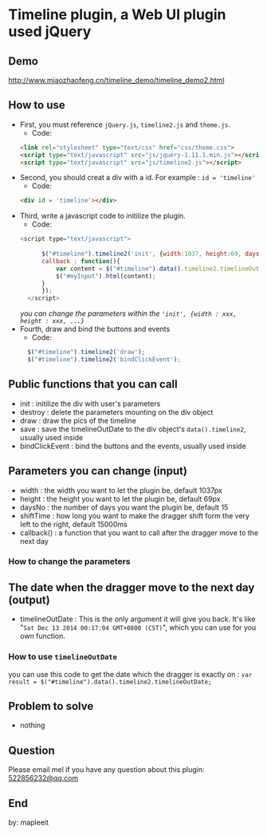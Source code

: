 # Timeline plugin, a Web UI plugin used jQuery

## Demo
http://www.miaozhaofeng.cn/timeline_demo/timeline_demo2.html

## How to use
- First, you must reference `jQuery.js`, `timeline2.js` and `theme.js`.
  - Code:  
  ```html
  <link rel="stylesheet" type="text/css" href="css/theme.css">
  <script type="text/javascript" src="js/jquery-1.11.1.min.js"></script>
  <script type="text/javascript" src="js/timeline2.js"></script>
  ```
- Second, you should creat a div with a id. For example : `id = 'timeline'` 
  - Code:
  ```html
  <div id = 'timeline'></div>
  ```
- Third, write a javascript code to initilize the plugin.  
  - Code:  
  ```javascript
  <script type="text/javascript">
		
		$("#timeline").timeline2('init', {width:1037, height:69, daysNo : 15, 
		callback : function(){
			var content = $("#timeline").data().timeline2.timelineOutDate;
			$("#myInput").html(content);
		}
		});
	</script>
  ```
  _you can change the parameters within the `'init', {width : xxx, height : xxx, ...}`_
- Fourth, draw and bind the buttons and events
  - Code:
  ```javascript
	$("#timeline").timeline2('draw');
	$("#timeline").timeline2('bindClickEvent');
	```
	
## Public functions that you can call
- init : initilize the div with user's parameters
- destroy : delete the parameters mounting on the div object
- draw : draw the pics of the timeline
- save : save the timelineOutDate to the div object's `data().timeline2`, usually used inside
- bindClickEvent : bind the buttons and the events, usually used inside

## Parameters you can change (input)
- width : the width you want to let the plugin be, default 1037px
- height : the height you want to let the plugin be, default 69px
- daysNo : the number of days you want the plugin be, default 15
- shiftTime : how long you want to make the dragger shift form the very left to the right, default 15000ms
- callback() : a function that you want to call after the dragger move to the next day

### How to change the parameters


## The date when the dragger move to the next day (output)
- timelineOutDate : This is the only argument it will give you back. It's like "`Sat Dec 13 2014 00:17:04 GMT+0800 (CST)`", which you can use for you own function.

### How to use `timelineOutDate`
you can use this code to get the date which the dragger is exactly on :
`var result = $("#timeline").data().timeline2.timelineOutDate;`

## Problem to solve 
- nothing

## Question
  Please email mel if you have any question about this plugin:
  522856232@qq.com
  
## End
by: mapleeit
